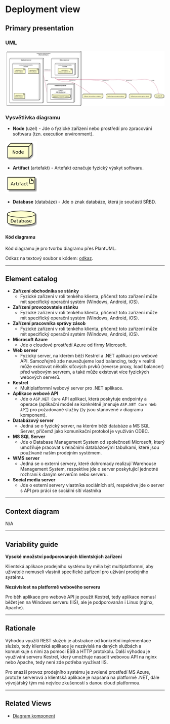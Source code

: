 # Deployment view
## Primary presentation
### UML
![Deployment diagram](../assets/prodejni_system_deployment_diagram.png "Deployment diagram prodejního systému")

### Vysvětlivka diagramu
- **Node** (uzel) - Jde o fyzické zařízení nebo prostředí pro zpracování softwaru (tzn. execution environment).

![Node](../assets/diagram_legend_assets/node.png "Znak uzlu")

- **Artifact** (artefakt) - Artefakt označuje fyzický výskyt softwaru.

![Artifact](../assets/diagram_legend_assets/artifact.png "Znak artefaktu")

- **Database** (databáze) - Jde o znak databáze, která je součástí SŘBD.

![Database](../assets/diagram_legend_assets/database.png "Znak databáze")

#### **Kód diagramu**
Kód diagramu je pro tvorbu diagramu přes PlantUML.

Odkaz na textový soubor s kódem: [odkaz](../assets/diagram_codes/deployment_diagram.puml).

---

## Element catalog
- **Zařízení obchodníka se stánky**
    - Fyzické zařízení v roli tenkého klienta, přičemž toto zařízení může mít specifický operační systém (Windows, Android, iOS).
- **Zařízení provozovatele stánku**
    - Fyzické zařízení v roli tenkého klienta, přičemž toto zařízení může mít specifický operační systém (Windows, Android, iOS).
- **Zařízení pracovníka správy zásob**
    - Fyzické zařízení v roli tenkého klienta, přičemž toto zařízení může mít specifický operační systém (Windows, Android, iOS).
- **Microsoft Azure**
    - Jde o cloudové prostředí Azure od firmy Microsoft.
- **Web server**
    - Fyzický server, na kterém běží Kestrel a .NET aplikaci pro webové API. Samozřejmě zde neuvažujeme load balancing, tedy v realitě může existovat několik síťových prvků (reverse proxy, load balancer) před webovým servrem, a také může existovat více fyzických webových serverů.
- **Kestrel**
    - Multiplatformní webový server pro .NET aplikace.
- **Aplikace webové API**
    - Jde o `ASP.NET Core` API aplikaci, která poskytuje endpointy a operace (aplikační model se konkrétně jmenuje `ASP.NET Core Web API`) pro požadované služby (ty jsou stanovené v diagramu komponent).
- **Databázový server**
    - Jedná se o fyzický server, na kterém běží databáze a MS SQL Server, přičemž jako komunikační protokol je využíván ODBC.
- **MS SQL Server**
    - Jde o Database Management System od společnosti Microsoft, který umožňuje pracovat s relačními databázovými tabulkami, které jsou používané naším prodejním systémem.
- **WMS server**
    - Jedná se o externí servery, které dohromady realizují Warehouse Management System, respektive jde o server poskytující jednotné rozhraní k daným serverům nebo serveru.
- **Social media server**
    - Jde o externí servery vlastníka sociálních sítí, respektive jde o server s API pro práci se sociální sítí vlastníka

---

## Context diagram
N/A

---

## Variability guide
**Vysoké množství podporovaných klientských zařízení**

Klientská aplikace prodejního systému by měla být multiplatformní, aby uživatelé nemuseli vlastnit specifické zařízení pro užívání prodejního systému.

**Nezávislost na platformě webového serveru**

Pro běh aplikace pro webové API je použit Kestrel, tedy aplikace nemusí běžet jen na Windows serveru (IIS), ale je podporovanán i Linux (nginx, Apache).

---

## Rationale
Výhodou využití REST služeb je abstrakce od konkrétní implementace služeb, tedy klientská aplikace je nezávislá na daných službách a komunikuje s nimi za pomoci ESB a HTTP protokolu. Další výhodou je využívání serveru Kestrel, který umožňuje nasadit webovou API na nginx nebo Apache, tedy není zde potřeba využívat IIS.

Pro snazší provoz prodejního systému je zvolené prostředí MS Azure, protože serverová a klientská aplikace je napsaná na platformě .NET, dále vývojářský tým má nejvíce zkušeností s danou cloud platformou.

---

## Related Views
- [Diagram komponent](../komponenty "Diagram komponent")
